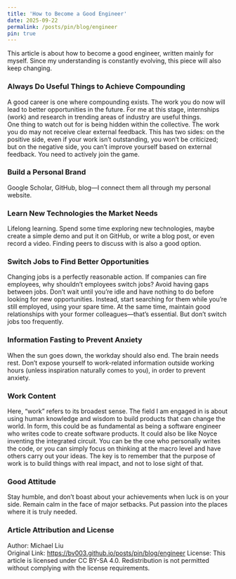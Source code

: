 ```yaml
---
title: 'How to Become a Good Engineer'
date: 2025-09-22
permalink: /posts/pin/blog/engineer
pin: true
---
```


This article is about how to become a good engineer, written mainly for myself. Since my understanding is constantly evolving, this piece will also keep changing.

<!-- excerpt -->
### Always Do Useful Things to Achieve Compounding
A good career is one where compounding exists. The work you do now will lead to better opportunities in the future. For me at this stage, internships (work) and research in trending areas of industry are useful things.  
One thing to watch out for is being hidden within the collective. The work you do may not receive clear external feedback. This has two sides: on the positive side, even if your work isn’t outstanding, you won’t be criticized; but on the negative side, you can’t improve yourself based on external feedback. You need to actively join the game.

### Build a Personal Brand

Google Scholar, GitHub, blog—I connect them all through my personal website.

### Learn New Technologies the Market Needs

Lifelong learning. Spend some time exploring new technologies, maybe create a simple demo and put it on GitHub, or write a blog post, or even record a video.
Finding peers to discuss with is also a good option.

### Switch Jobs to Find Better Opportunities

Changing jobs is a perfectly reasonable action. If companies can fire employees, why shouldn’t employees switch jobs?
Avoid having gaps between jobs. Don’t wait until you’re idle and have nothing to do before looking for new opportunities. Instead, start searching for them while you’re still employed, using your spare time.
At the same time, maintain good relationships with your former colleagues—that’s essential.
But don’t switch jobs too frequently.

### Information Fasting to Prevent Anxiety

When the sun goes down, the workday should also end. The brain needs rest. Don’t expose yourself to work-related information outside working hours (unless inspiration naturally comes to you), in order to prevent anxiety.


### Work Content

Here, “work” refers to its broadest sense. The field I am engaged in is about using human knowledge and wisdom to build products that can change the world. In form, this could be as fundamental as being a software engineer who writes code to create software products. It could also be like Noyce inventing the integrated circuit. You can be the one who personally writes the code, or you can simply focus on thinking at the macro level and have others carry out your ideas. The key is to remember that the purpose of work is to build things with real impact, and not to lose sight of that.

### Good Attitude

Stay humble, and don’t boast about your achievements when luck is on your side. Remain calm in the face of major setbacks. Put passion into the places where it is truly needed.

### Article Attribution and License
Author: Michael Liu  
Original Link: https://bv003.github.io/posts/pin/blog/engineer
License: This article is licensed under CC BY-SA 4.0. Redistribution is not permitted without complying with the license requirements.  
